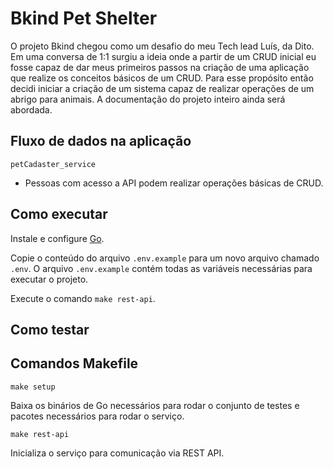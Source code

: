 # Bkind Pet Shelter

O projeto Bkind chegou como um desafio do meu Tech lead Luís, da Dito. Em uma conversa de 1:1 surgiu a ideia onde a partir de um CRUD inicial eu fosse capaz de dar meus primeiros passos na criação de uma aplicação que realize os conceitos básicos de um CRUD. Para esse propósito então decidi iniciar a criação de um sistema capaz de realizar operações de um abrigo para animais. A documentação do projeto inteiro ainda será abordada.

## Fluxo de dados na aplicação  

`petCadaster_service`

- Pessoas com acesso a API podem realizar operações básicas de CRUD.

## Como executar
Instale e configure [Go](https://golang.org/doc/install).

Copie o conteúdo do arquivo `.env.example` para um novo arquivo chamado `.env`. O arquivo `.env.example` contém todas as variáveis necessárias para executar o projeto.

Execute o comando `make rest-api`.


## Como testar


## Comandos Makefile

`make setup`
 
Baixa os binários de Go necessários para rodar o conjunto de testes e pacotes necessários para rodar o serviço.
 
`make rest-api`

Inicializa o serviço para comunicação via REST API.